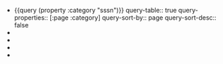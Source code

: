 - {{query (property :category "sssn")}}
  query-table:: true
  query-properties:: [:page :category]
  query-sort-by:: page
  query-sort-desc:: false
-
-
-
-